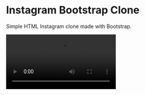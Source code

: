 # Instagram Bootstrap Clone
Simple HTML Instagram clone made with Bootstrap.

<video src="https://github.com/manahter/patika-odev/assets/73780835/1916dd25-c0eb-4781-87af-7977af2cf18e" controls="controls" style="max-width: 730px;">
</video>
